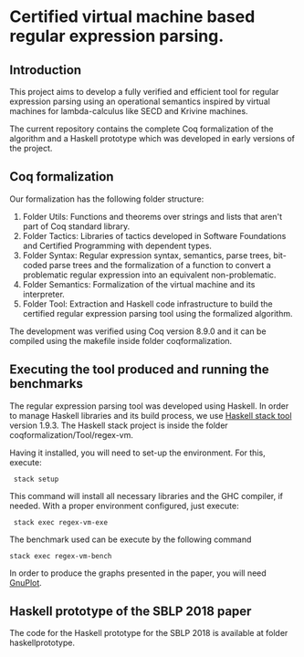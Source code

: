 Certified virtual machine based regular expression parsing.
==================

Introduction
--------


This project aims to develop a fully verified and efficient tool for regular expression parsing 
using an operational semantics inspired by virtual machines for lambda-calculus like SECD and Krivine 
machines.

The current repository contains the complete Coq formalization of the algorithm and a Haskell prototype
which was developed in early versions of the project. 

Coq formalization 
---------------------

Our formalization has the following folder structure:

1. Folder Utils: Functions and theorems over strings and lists that aren't part of Coq standard library.
2. Folder Tactics: Libraries of tactics developed in Software Foundations and Certified Programming with 
                   dependent types.
3. Folder Syntax: Regular expression syntax, semantics, parse trees, bit-coded parse trees and the 
                  formalization of a function to convert a problematic regular expression into an 
                  equivalent non-problematic.
4. Folder Semantics: Formalization of the virtual machine and its interpreter.
5. Folder Tool: Extraction and Haskell code infrastructure to build the certified regular expression 
                parsing tool using the formalized algorithm.
                
The development was verified using Coq version 8.9.0 and it can be compiled using the makefile inside folder 
coqformalization.


Executing the tool produced and running the benchmarks
-------------

The regular expression parsing tool was developed using Haskell. In order to manage Haskell libraries and its 
build process, we use [Haskell stack tool](https://docs.haskellstack.org/en/stable/README/) version 1.9.3. 
The Haskell stack project is inside the folder coqformalization/Tool/regex-vm. 
             
Having it installed, you will need to set-up the environment. For this, execute:

     stack setup
     
This command will install all necessary libraries and the GHC compiler, if needed.
With a proper environment configured, just execute:

     stack exec regex-vm-exe

The benchmark used can be execute by the following command 

    stack exec regex-vm-bench
    
In order to produce the graphs presented in the paper, you will need [GnuPlot](http://www.gnuplot.info).


Haskell prototype of the SBLP 2018 paper
---------------------------------------

The code for the Haskell prototype for the SBLP 2018 is available at folder 
haskellprototype.
